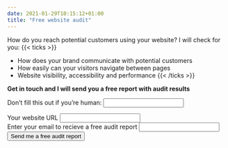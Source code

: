 ```yaml
---
date: 2021-01-29T10:15:12+01:00
title: "Free website audit"
---
```


How do you reach potential customers using your website? I will check for you:
{{< ticks >}}
* How does your brand communicate with potential customers
* How easily can your visitors navigate between pages
* Website visibility, accessibility and performance
{{< /ticks >}}


**Get in touch and I will send you a free report with audit results**

<form name="contact" method="POST" data-netlify="true" netlify-honeypot="bot-field" action="/success/index.html" class="form">
  <p class="hidden">
    <label>Don’t fill this out if you’re human: <input name="bot-field" /></label>
  </p>

   <div class="form__item">
    <label for="url">Your website URL</label>   
    <input type="text" name="url" id="url" required/>
  </div>

  <div class="form__item"> 
    <label for="email">Enter your email to recieve a free audit report</label>   
    <input type="email" name="email" id="email" required />
  </div>

  <div class="form__item">
    <button type="submit" class="CTA">Send me a free audit report</button>
  </div>
</form>




